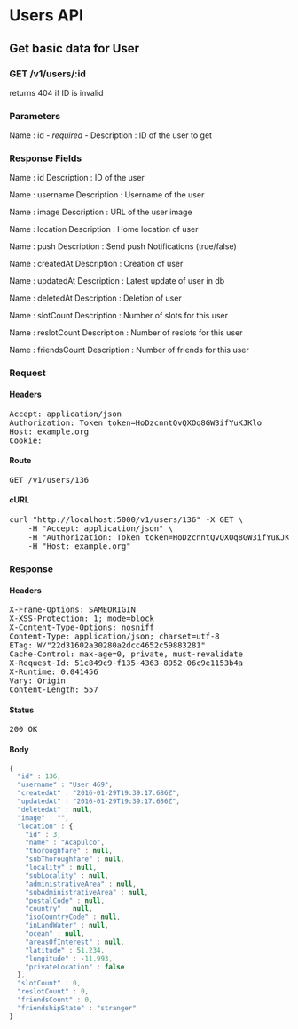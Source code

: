 # Users API

## Get basic data for User

### GET /v1/users/:id

returns 404 if ID is invalid



### Parameters

Name : id *- required -*
Description : ID of the user to get


### Response Fields

Name : id
Description : ID of the user

Name : username
Description : Username of the user

Name : image
Description : URL of the user image

Name : location
Description : Home location of user

Name : push
Description : Send push Notifications (true/false)

Name : createdAt
Description : Creation of user

Name : updatedAt
Description : Latest update of user in db

Name : deletedAt
Description : Deletion of user

Name : slotCount
Description : Number of slots for this user

Name : reslotCount
Description : Number of reslots for this user

Name : friendsCount
Description : Number of friends for this user

### Request

#### Headers

<pre>Accept: application/json
Authorization: Token token=HoDzcnntQvQXOq8GW3ifYuKJKlo
Host: example.org
Cookie: </pre>

#### Route

<pre>GET /v1/users/136</pre>

#### cURL

<pre class="request">curl &quot;http://localhost:5000/v1/users/136&quot; -X GET \
	-H &quot;Accept: application/json&quot; \
	-H &quot;Authorization: Token token=HoDzcnntQvQXOq8GW3ifYuKJKlo&quot; \
	-H &quot;Host: example.org&quot;</pre>

### Response

#### Headers

<pre>X-Frame-Options: SAMEORIGIN
X-XSS-Protection: 1; mode=block
X-Content-Type-Options: nosniff
Content-Type: application/json; charset=utf-8
ETag: W/&quot;22d31602a30280a2dcc4652c59883281&quot;
Cache-Control: max-age=0, private, must-revalidate
X-Request-Id: 51c849c9-f135-4363-8952-06c9e1153b4a
X-Runtime: 0.041456
Vary: Origin
Content-Length: 557</pre>

#### Status

<pre>200 OK</pre>

#### Body

```javascript
{
  "id" : 136,
  "username" : "User 469",
  "createdAt" : "2016-01-29T19:39:17.686Z",
  "updatedAt" : "2016-01-29T19:39:17.686Z",
  "deletedAt" : null,
  "image" : "",
  "location" : {
    "id" : 3,
    "name" : "Acapulco",
    "thoroughfare" : null,
    "subThoroughfare" : null,
    "locality" : null,
    "subLocality" : null,
    "administrativeArea" : null,
    "subAdministrativeArea" : null,
    "postalCode" : null,
    "country" : null,
    "isoCountryCode" : null,
    "inLandWater" : null,
    "ocean" : null,
    "areasOfInterest" : null,
    "latitude" : 51.234,
    "longitude" : -11.993,
    "privateLocation" : false
  },
  "slotCount" : 0,
  "reslotCount" : 0,
  "friendsCount" : 0,
  "friendshipState" : "stranger"
}
```
